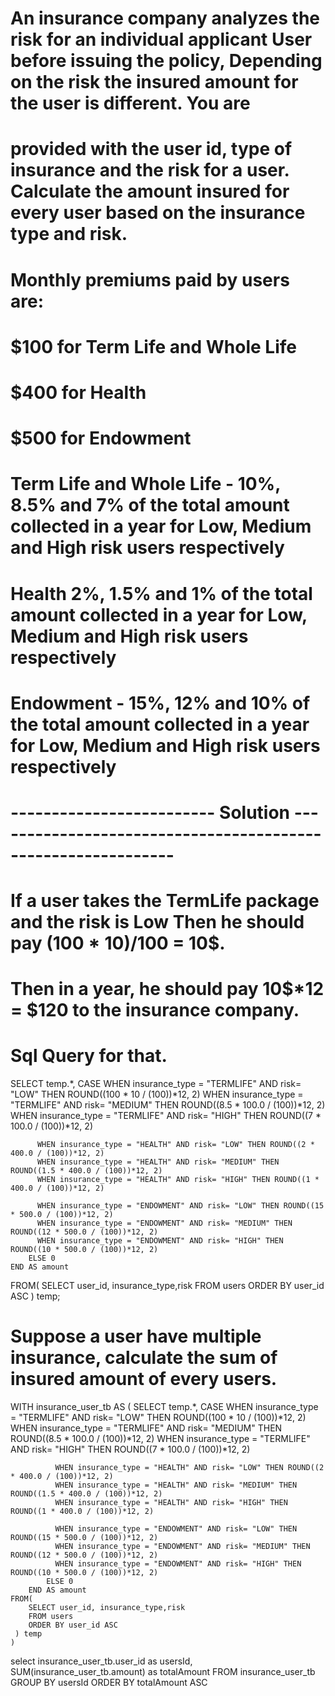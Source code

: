 # An insurance company analyzes the risk for an  individual applicant User before issuing the policy, Depending  on the risk the insured amount  for the user is different. You are
# provided with the user id, type of insurance and the risk for a user. Calculate the amount insured for every user based on the insurance type and risk.
# Monthly premiums paid by users are:
#  $100 for Term Life and Whole Life
#  $400 for Health
#  $500 for Endowment

# Term Life and Whole Life -  10%, 8.5% and 7% of the total amount collected in a year  for Low, Medium and High risk users respectively
# Health   2%, 1.5% and 1% of the total amount collected in a year for Low, Medium and High risk users respectively
# Endowment - 15%, 12% and 10% of the total amount collected in a year for Low, Medium and High risk users respectively

# ------------------------- Solution -------------------------------------------------------------

# If a user takes the TermLife package and the risk is Low Then he should pay ($100*10)/$100 = 10$.
# Then in a year, he should pay 10$*12 = $120 to the insurance company.

# Sql Query for that.

SELECT temp.*,
       CASE
          WHEN insurance_type = "TERMLIFE" AND risk= "LOW" THEN ROUND((100 * 10 / (100))*12, 2)
          WHEN insurance_type = "TERMLIFE" AND risk= "MEDIUM" THEN ROUND((8.5 * 100.0 / (100))*12, 2)
          WHEN insurance_type = "TERMLIFE" AND risk= "HIGH" THEN ROUND((7 * 100.0 / (100))*12, 2)

          WHEN insurance_type = "HEALTH" AND risk= "LOW" THEN ROUND((2 * 400.0 / (100))*12, 2)
          WHEN insurance_type = "HEALTH" AND risk= "MEDIUM" THEN ROUND((1.5 * 400.0 / (100))*12, 2)
          WHEN insurance_type = "HEALTH" AND risk= "HIGH" THEN ROUND((1 * 400.0 / (100))*12, 2)

          WHEN insurance_type = "ENDOWMENT" AND risk= "LOW" THEN ROUND((15 * 500.0 / (100))*12, 2)
          WHEN insurance_type = "ENDOWMENT" AND risk= "MEDIUM" THEN ROUND((12 * 500.0 / (100))*12, 2)
          WHEN insurance_type = "ENDOWMENT" AND risk= "HIGH" THEN ROUND((10 * 500.0 / (100))*12, 2)
        ELSE 0
    END AS amount
FROM(
    SELECT user_id, insurance_type,risk
    FROM users
    ORDER BY user_id ASC
 ) temp;

# Suppose a user have multiple insurance, calculate the sum of insured amount of every users.

WITH insurance_user_tb AS (
        SELECT temp.*,
           CASE
              WHEN insurance_type = "TERMLIFE" AND risk= "LOW" THEN ROUND((100 * 10 / (100))*12, 2)
              WHEN insurance_type = "TERMLIFE" AND risk= "MEDIUM" THEN ROUND((8.5 * 100.0 / (100))*12, 2)
              WHEN insurance_type = "TERMLIFE" AND risk= "HIGH" THEN ROUND((7 * 100.0 / (100))*12, 2)

              WHEN insurance_type = "HEALTH" AND risk= "LOW" THEN ROUND((2 * 400.0 / (100))*12, 2)
              WHEN insurance_type = "HEALTH" AND risk= "MEDIUM" THEN ROUND((1.5 * 400.0 / (100))*12, 2)
              WHEN insurance_type = "HEALTH" AND risk= "HIGH" THEN ROUND((1 * 400.0 / (100))*12, 2)

              WHEN insurance_type = "ENDOWMENT" AND risk= "LOW" THEN ROUND((15 * 500.0 / (100))*12, 2)
              WHEN insurance_type = "ENDOWMENT" AND risk= "MEDIUM" THEN ROUND((12 * 500.0 / (100))*12, 2)
              WHEN insurance_type = "ENDOWMENT" AND risk= "HIGH" THEN ROUND((10 * 500.0 / (100))*12, 2)
            ELSE 0
        END AS amount
    FROM(
        SELECT user_id, insurance_type,risk
        FROM users
        ORDER BY user_id ASC
     ) temp
    )
select insurance_user_tb.user_id as usersId,
    SUM(insurance_user_tb.amount) as totalAmount
FROM insurance_user_tb
GROUP BY usersId
ORDER BY totalAmount ASC